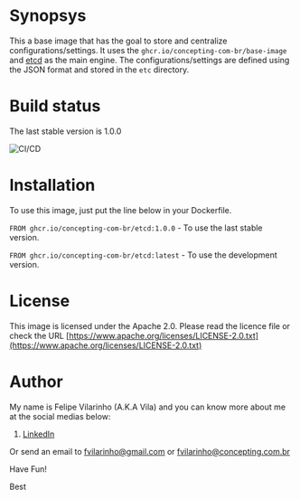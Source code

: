 Synopsys
========

This a base image that has the goal to store and centralize configurations/settings.
It uses the `ghcr.io/concepting-com-br/base-image` and [etcd](https://etcd.io/) as the main engine.
The configurations/settings are defined using the JSON format and stored in the `etc` directory.


Build status
============

The last stable version is 1.0.0

![CI/CD](https://github.com/concepting-com-br/etcd/workflows/Docker/badge.svg)


Installation
============

To use this image, just put the line below in your Dockerfile.

`FROM ghcr.io/concepting-com-br/etcd:1.0.0` - To use the last stable version.

`FROM ghcr.io/concepting-com-br/etcd:latest` - To use the development version.


License
=======

This image is licensed under the Apache 2.0. Please read the licence file or check the URL [https://www.apache.org/licenses/LICENSE-2.0.txt](https://www.apache.org/licenses/LICENSE-2.0.txt)


Author
======

My name is Felipe Vilarinho (A.K.A Vila) and you can know more about me at the social medias below:

1. [LinkedIn](https://br.linkedin.com/in/fvilarinho)

Or send an email to fvilarinho@gmail.com or fvilarinho@concepting.com.br

Have Fun!

Best
